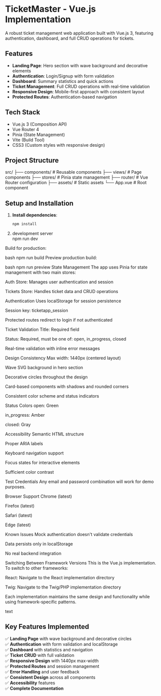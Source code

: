 # TicketMaster - Vue.js Implementation

A robust ticket management web application built with Vue.js 3, featuring authentication, dashboard, and full CRUD operations for tickets.

## Features

- **Landing Page**: Hero section with wave background and decorative elements
- **Authentication**: Login/Signup with form validation
- **Dashboard**: Summary statistics and quick actions
- **Ticket Management**: Full CRUD operations with real-time validation
- **Responsive Design**: Mobile-first approach with consistent layout
- **Protected Routes**: Authentication-based navigation

## Tech Stack

- Vue.js 3 (Composition API)
- Vue Router 4
- Pinia (State Management)
- Vite (Build Tool)
- CSS3 (Custom styles with responsive design)

## Project Structure
src/
├── components/ # Reusable components
├── views/ # Page components
├── stores/ # Pinia state management
├── router/ # Vue Router configuration
├── assets/ # Static assets
└── App.vue # Root component


## Setup and Installation

1. **Install dependencies**:
   ```bash
   npm install


2.  development server   
   npm run dev



Build for production:

bash
npm run build
Preview production build:

bash
npm run preview
State Management
The app uses Pinia for state management with two main stores:

Auth Store: Manages user authentication and session

Tickets Store: Handles ticket data and CRUD operations

Authentication
Uses localStorage for session persistence

Session key: ticketapp_session

Protected routes redirect to login if not authenticated

Ticket Validation
Title: Required field

Status: Required, must be one of: open, in_progress, closed

Real-time validation with inline error messages

Design Consistency
Max width: 1440px (centered layout)

Wave SVG background in hero section

Decorative circles throughout the design

Card-based components with shadows and rounded corners

Consistent color scheme and status indicators

Status Colors
open: Green

in_progress: Amber

closed: Gray

Accessibility
Semantic HTML structure

Proper ARIA labels

Keyboard navigation support

Focus states for interactive elements

Sufficient color contrast

Test Credentials
Any email and password combination will work for demo purposes.

Browser Support
Chrome (latest)

Firefox (latest)

Safari (latest)

Edge (latest)

Known Issues
Mock authentication doesn't validate credentials

Data persists only in localStorage

No real backend integration

Switching Between Framework Versions
This is the Vue.js implementation. To switch to other frameworks:

React: Navigate to the React implementation directory

Twig: Navigate to the Twig/PHP implementation directory

Each implementation maintains the same design and functionality while using framework-specific patterns.

text

## Key Features Implemented

✅ **Landing Page** with wave background and decorative circles  
✅ **Authentication** with form validation and localStorage  
✅ **Dashboard** with statistics and navigation  
✅ **Ticket CRUD** with full validation  
✅ **Responsive Design** with 1440px max-width  
✅ **Protected Routes** and session management  
✅ **Error Handling** and user feedback  
✅ **Consistent Design** across all components  
✅ **Accessibility** features  
✅ **Complete Documentation**


